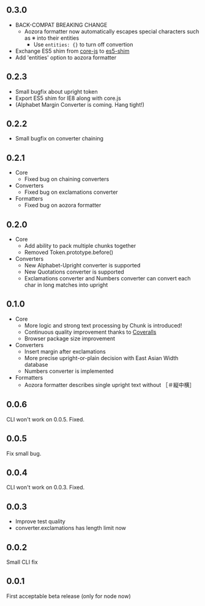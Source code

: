 0.3.0
-----

* BACK-COMPAT BREAKING CHANGE
	* Aozora formatter now automatically escapes special characters such as ※ into their entities
		* Use `entities: {}` to turn off convertion
* Exchange ES5 shim from [core-js](https://github.com/zloirock/core-js) to [es5-shim](https://github.com/es-shims/es5-shim)
* Add 'entities' option to aozora formatter

0.2.3
-----

* Small bugfix about upright token
* Export ES5 shim for IE8 along with core.js
* (Alphabet Margin Converter is coming. Hang tight!)

0.2.2
-----

* Small bugfix on converter chaining

0.2.1
-----

* Core
	* Fixed bug on chaining converters
* Converters
	* Fixed bug on exclamations converter
* Formatters
	* Fixed bug on aozora formatter

0.2.0
-----

* Core
	* Add ability to pack multiple chunks together
	* Removed Token.prototype.before()
* Converters
	* New Alphabet-Upright converter is supported
	* New Quotations converter is supported
	* Exclamations converter and Numbers converter can convert each char in long matches into upright

0.1.0
-----

* Core
	* More logic and strong text processing by Chunk is introduced!
	* Continuous quality improvement thanks to [Coveralls](https://coveralls.io/)
	* Browser package size improvement
* Converters
	* Insert margin after exclamations
	* More precise upright-or-plain decision with East Asian Width database
	* Numbers converter is implemented
* Formatters
	* Aozora formatter describes single upright text without ［＃縦中横］

0.0.6
-----

CLI won't work on 0.0.5. Fixed.

0.0.5
-----

Fix small bug.

0.0.4
-----

CLI won't work on 0.0.3. Fixed.

0.0.3
-----

* Improve test quality
* converter.exclamations has length limit now

0.0.2
-----

Small CLI fix

0.0.1
-----

First acceptable beta release (only for node now)
